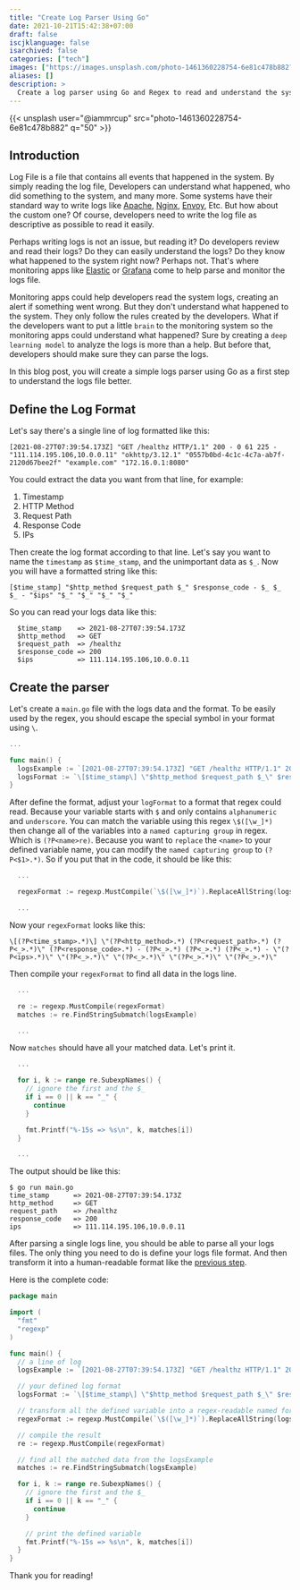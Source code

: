 ```yaml
---
title: "Create Log Parser Using Go"
date: 2021-10-21T15:42:38+07:00
draft: false
iscjklanguage: false
isarchived: false
categories: ["tech"]
images: ["https://images.unsplash.com/photo-1461360228754-6e81c478b882?w=1920&q=50"]
aliases: []
description: >
  Create a log parser using Go and Regex to read and understand the system logs
---
```


{{< unsplash user="@iammrcup" src="photo-1461360228754-6e81c478b882" q="50" >}}

## Introduction

Log File is a file that contains all events that happened in the system. By simply reading the log file, Developers can understand what happened, who did something to the system, and many more. Some systems have their standard way to write logs like [Apache](https://httpd.apache.org/docs/2.4/logs.html), [Nginx](https://nginx.org/en/docs/http/ngx_http_log_module.html), [Envoy](https://www.envoyproxy.io/docs/envoy/latest/configuration/observability/access_log/usage), Etc. But how about the custom one? Of course, developers need to write the log file as descriptive as possible to read it easily.

Perhaps writing logs is not an issue, but reading it? Do developers review and read their logs? Do they can easily understand the logs? Do they know what happened to the system right now? Perhaps not. That's where monitoring apps like [Elastic](https://www.elastic.co/) or [Grafana](https://grafana.com/) come to help parse and monitor the logs file.

Monitoring apps could help developers read the system logs, creating an alert if something went wrong. But they don't understand what happened to the system. They only follow the rules created by the developers. What if the developers want to put a little `brain` to the monitoring system so the monitoring apps could understand what happened? Sure by creating a `deep learning model` to analyze the logs is more than a help. But before that, developers should make sure they can parse the logs.

In this blog post, you will create a simple logs parser using Go as a first step to understand the logs file better.

## Define the Log Format

Let's say there's a single line of log formatted like this:

```plain {linenos=false}
[2021-08-27T07:39:54.173Z] "GET /healthz HTTP/1.1" 200 - 0 61 225 - "111.114.195.106,10.0.0.11" "okhttp/3.12.1" "0557b0bd-4c1c-4c7a-ab7f-2120d67bee2f" "example.com" "172.16.0.1:8080"
```

You could extract the data you want from that line, for example:

1. Timestamp
2. HTTP Method
3. Request Path
4. Response Code
5. IPs

Then create the log format according to that line. Let's say you want to name the `timestamp` as `$time_stamp`, and the unimportant data as `$_`. Now you will have a formatted string like this:

```plain {linenos=false}
[$time_stamp] "$http_method $request_path $_" $response_code - $_ $_ $_ - "$ips" "$_" "$_" "$_" "$_"
```

So you can read your logs data like this:

```plain {linenos=false}
  $time_stamp    => 2021-08-27T07:39:54.173Z
  $http_method   => GET
  $request_path  => /healthz
  $response_code => 200
  $ips           => 111.114.195.106,10.0.0.11
```

## Create the parser

Let's create a `main.go` file with the logs data and the format. To be easily used by the regex, you should escape the special symbol in your format using `\`.

```go  {linenostart=3}
...

func main() {
  logsExample := `[2021-08-27T07:39:54.173Z] "GET /healthz HTTP/1.1" 200 - 0 61 225 - "111.114.195.106,10.0.0.11" "okhttp/3.12.1" "0557b0bd-4c1c-4c7a-ab7f-2120d67bee2f" "example.com" "172.16.0.1:8080"`
  logsFormat := `\[$time_stamp\] \"$http_method $request_path $_\" $response_code - $_ $_ $_ - \"$ips\" \"$_\" \"$_\" \"$_\" \"$_\"`
}
```

After define the format, adjust your `logFormat` to a format that regex could read. Because your variable starts with `$` and only contains `alphanumeric` and `underscore`. You can match the variable using this regex `\$([\w_]*)` then change all of the variables into a `named capturing group` in regex. Which is `(?P<name>re)`. Because you want to `replace` the `<name>` to your defined variable name, you can modify the `named capturing group` to `(?P<$1>.*)`. So if you put that in the code, it should be like this:

```go {linenostart=6}
  ...

  regexFormat := regexp.MustCompile(`\$([\w_]*)`).ReplaceAllString(logsFormat, `(?P<$1>.*)`)

  ...
```

Now your `regexFormat` looks like this:

```plain {linenos=false}
\[(?P<time_stamp>.*)\] \"(?P<http_method>.*) (?P<request_path>.*) (?P<_>.*)\" (?P<response_code>.*) - (?P<_>.*) (?P<_>.*) (?P<_>.*) - \"(?P<ips>.*)\" \"(?P<_>.*)\" \"(?P<_>.*)\" \"(?P<_>.*)\" \"(?P<_>.*)\"
```

Then compile your `regexFormat` to find all data in the logs line.

```go {linenostart=7}
  ...

  re := regexp.MustCompile(regexFormat)
  matches := re.FindStringSubmatch(logsExample)

  ...
```

Now `matches` should have all your matched data. Let's print it.

```go {linenostart=10}
  ...

  for i, k := range re.SubexpNames() {
    // ignore the first and the $_
    if i == 0 || k == "_" {
      continue
    }

    fmt.Printf("%-15s => %s\n", k, matches[i])
  }

  ...
```

The output should be like this:

```plain {linenos=false}
$ go run main.go 
time_stamp      => 2021-08-27T07:39:54.173Z
http_method     => GET
request_path    => /healthz
response_code   => 200
ips             => 111.114.195.106,10.0.0.11
```

After parsing a single logs line, you should be able to parse all your logs files. The only thing you need to do is define your logs file format. And then transform it into a human-readable format like the [previous step](#define-the-log-format).

Here is the complete code:

```go
package main

import (
  "fmt"
  "regexp"
)

func main() {
  // a line of log
  logsExample := `[2021-08-27T07:39:54.173Z] "GET /healthz HTTP/1.1" 200 - 0 61 225 - "111.114.195.106,10.0.0.11" "okhttp/3.12.1" "0557b0bd-4c1c-4c7a-ab7f-2120d67bee2f" "example.com" "172.16.0.1:8080"`

  // your defined log format
  logsFormat := `\[$time_stamp\] \"$http_method $request_path $_\" $response_code - $_ $_ $_ - \"$ips\" \"$_\" \"$_\" \"$_\" \"$_\"`

  // transform all the defined variable into a regex-readable named format
  regexFormat := regexp.MustCompile(`\$([\w_]*)`).ReplaceAllString(logsFormat, `(?P<$1>.*)`)

  // compile the result
  re := regexp.MustCompile(regexFormat)

  // find all the matched data from the logsExample
  matches := re.FindStringSubmatch(logsExample)

  for i, k := range re.SubexpNames() {
    // ignore the first and the $_
    if i == 0 || k == "_" {
      continue
    }

    // print the defined variable
    fmt.Printf("%-15s => %s\n", k, matches[i])
  }
}
```

Thank you for reading!
